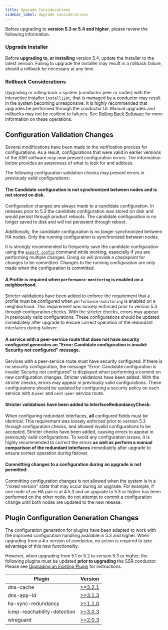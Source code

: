 ```yaml
---
title: Upgrade Considerations
sidebar_label: Upgrade Considerations
---
```

Before upgrading to **version 5.3 or 5.4 and higher**, please review the following information.

### Upgrade Installer
Before **upgrading to, or installing** version 5.4, update the Installer to the latest version. Failing to upgrade the installer may result in a rollback failure, should a rollback be necessary at any time. 

### Rollback Considerations
Upgrading or rolling back a system (conductor peer or router) with the interactive installer `install128t`, that is managed by a conductor may result in the system becoming unresponsive. It is highly recommended that upgrades be performed through the conductor UI. Manual upgrades and rollbacks may not be resilient to failures. See [Rolling Back Software](intro_rollback.md) for more information on these operations.

## Configuration Validation Changes
Several modifications have been made to the verification process for configurations. As a result, configurations that were valid in earlier versions of the SSR software may now present configuration errors. The information below provides an awareness of what to look for and address.

The following configuration validation checks may present errors in previously valid configurations:

#### The Candidate configuration is not synchronized between nodes and is not stored on disk.

Configuration changes are always made to a candidate configuration. In releases prior to 5.3 the candidate configuration was stored on disk and would persist through product reboots. The candidate configuration is no longer saved to disk and will not persistent through reboot.

Additionally, the candidate configuration is no longer synchronized between HA nodes. Only the running configuration is synchronized between nodes.

It is strongly recommended to frequently save the candidate configuration using the [`export config`](cli_reference.md#export-config) command while working, especially if you are performing multiple changes. Doing so will provide a checkpoint for changes to be committed. Changes to the running configuration are only made when the configuration is committed.

#### A Profile is required when `performance-monitoring` is enabled on a neighborhood.

Stricter validations have been added to enforce the requirement that a profile must be configured when `performance-monitoring` is enabled on a neighborhood. This requirement was loosely enforced prior to version 5.3 through configuration checks. With the stricter checks, errors may appear in previously valid configurations. These configurations should be updated immediately after upgrade to ensure correct operation of the redundant interfaces during failover.

#### A service with a peer-service route that does not have security configured generates an "Error: Candidate configuration is invalid: Security not configured" message.

Services with a peer-service route must have security configured. If there is no security configuration, the message "Error: Candidate configuration is invalid: Security not configured" is displayed when performing a commit on new configuration changes. Stricter validations have been added. With the stricter checks, errors may appear in previously valid configurations. These configurations should be updated by configuring a security policy on each service with a `peer` and `next-peer` service route.

#### Stricter validations have been added to InterfaceRedundancyCheck:

When configuring redundant interfaces, **all** configured fields must be identical. This requirement was loosely enforced prior to version 5.3 through configuration checks, and allowed invalid configurations to be accepted. Stricter checks have been added, causing errors to appear in previously valid configurations. To avoid any configuration issues, it is highly recommended to correct the errors **as well as perform a manual comparison of the redundant interfaces** immediately after upgrade to ensure correct operation during failover.

#### Committing changes to a configuration during an upgrade is not permitted:

Committing configuration changes is not allowed when the system is in a "mixed version" state that may occur during an upgrade. For example, if one node of an HA pair is at 4.5.3 and an upgrade to 5.3 or higher has been performed on the other node, do not attempt to commit a configuration change until both nodes are updated to the new release.


## Plugin Configuration Generation Changes

The configuration generation for plugins have been adapted to work with the improved configuration handling available in 5.3 and higher. When upgrading from a 4.x version of conductor, no action is required to take advantage of this new functionality.

However, when upgrading from 5.1 or 5.2 to version 5.3 or higher, the following plugins must be updated **prior to upgrading** the SSR conductor. Please see [Upgrading an Existing Plugin](plugin_intro.md#upgrading-an-existing-plugin) for instructions.

| Plugin | Version |
| ------ | ------- |
| dns-cache | [>=3.2.1](plugin_dns_cache.md#release-notes) |
| dns-app-id | [>=3.1.3](plugin_dns_app_id.md#release-notes) |
| ha-sync-redundancy | [>=1.1.0](plugin_ha_sync_redundancy.md#release-notes) |
| icmp-reachability-detection | [>=3.0.3](plugin_icmp_reachability_detection.md#release-notes) |
| wireguard | [>=2.0.3](plugin_wireguard.md#release-notes) |
